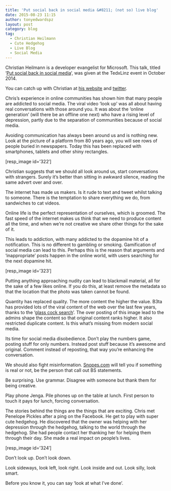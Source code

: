 ```yaml
---
title: 'Put social back in social media &#8211; (not so) live blog'
date: 2015-08-23 11:15
author: tonyedwardspz
layout: post
category: blog
tag:
  - Christian Heilmann
  - Cute Hedgehog
  - Live Blog
  - Social Media
---
```

Christian Heilmann is a developer evangelist for Microsoft. This talk, titled &#8216;[Put social back in social media](https://www.youtube.com/watch?v=gnbLLQwZxeA)&#8216;, was given at the TedxLinz event in October 2014.

You can catch up with Christian at [his website](http://christianheilmann.com/) and [twitter](https://twitter.com/codepo8).

<!--more-->

<span style="font-weight: 400;">Chris’s experience in online communities has shown him that many people are addicted to social media. The viral video ‘look up’ was all about having real conversations with those around you. It was about the ‘online generation’ (will there be an offline one next) who have a rising level of depression, partly due to the separation of communities because of social media. </span>

<span style="font-weight: 400;">Avoiding communication has always been around us and is nothing new. Look at the picture of a platform from 80 years ago, you will see rows of people buried in newspapers. Today this has been replaced with smartphones, tablets and other shiny rectangles.</span>

[resp_image id=&#8217;322&#8242;]

<span style="font-weight: 400;">Christian suggests that we should all look around us, start conversations with strangers. Surely it’s better than sitting in awkward silence, reading the same advert over and over. </span>

<span style="font-weight: 400;">The internet has made us makers. Is it rude to text and tweet whilst talking to someone. There is the temptation to share everything we do, from sandwiches to cat videos.</span>

<span style="font-weight: 400;">Online life is the perfect representation of ourselves, which is groomed. The fast speed of the internet makes us think that we need to produce content all the time, and when we’re not creative we share other things for the sake of it.</span>

<span style="font-weight: 400;">This leads to addiction, with many addicted to the dopamine hit of a notification. This is no different to gambling or smoking. Gamification of social media can lead to this. Perhaps this is the reason that arguments and ‘inappropriate’ posts happen in the online world, with users searching for the next dopamine hit.</span>

[resp_image id=&#8217;323&#8242;]

<span style="font-weight: 400;">Putting anything approaching nudity can lead to blackmail material, all for the sake of a few likes online. If you do this, at least remove the metadata so that the location that the photo was taken cannot be found.</span>

<span style="font-weight: 400;">Quantity has replaced quality. The more content the higher the value. B3ta has provided lots of the viral content of the web over the last few years, thanks to the ‘<a href="http://b3ta.com/dictionary/define/glasscock/">glass cock search</a>’. The over posting of this image lead to the admins shape the content so that original content ranks higher. It also restricted duplicate content. Is this what’s missing from modern social media.</span>

<span style="font-weight: 400;">Its time for social media disobedience. Don’t play the numbers game, posting stuff for only numbers. Instead post stuff because it’s awesome and original. Comment instead of reposting, that way you&#8217;re enhancing the conversation.</span>

<span style="font-weight: 400;">We should also fight misinformation. <a href="http://www.snopes.com/">Snopes.com</a> will tell you if something is real or not, be the person that call out BS statements.</span>

<span style="font-weight: 400;">Be surprising. Use grammar. Disagree with someone but thank them for being creative.</span>

<span style="font-weight: 400;">Play phone Jenga. Pile phones up on the table at lunch. First person to touch it pays for lunch, forcing conversation.</span>

<span style="font-weight: 400;">The stories behind the things are the things that are exciting. Chris met Penelope Pickles after a ping on the Facebook. He get to play with super cute hedgehog. He discovered that the owner was helping with her depression through the hedgehog, talking to the world through the hedgehog. She had people contact her thanking her for helping them through their day. She made a real impact on people&#8217;s lives.</span>

[resp_image id=&#8217;324&#8242;]

<span style="font-weight: 400;">Don’t look up. Don’t look down.</span>

<span style="font-weight: 400;">Look sideways, look left, look right. Look inside and out. Look silly, look smart.</span>

<span style="font-weight: 400;">Before you know it, you can say ‘look at what I’ve done’.</span>

